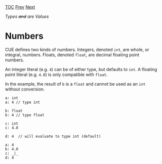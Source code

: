 [TOC](Readme.md) [Prev](defaults.md) [Next](ranges.md)

_Types ~~and~~ are Values_

# Numbers

CUE defines two kinds of numbers.
Integers, denoted `int`, are whole, or integral, numbers.
Floats, denoted `float`, are decimal floating point numbers.

An integer literal (e.g. `4`) can be of either type, but defaults to `int`.
A floating point literal (e.g. `4.0`) is only compatible with `float`.

In the example, the result of `b` is a `float` and cannot be
used as an `int` without conversion.

<!-- CUE editor -->
```
a: int
a: 4 // type int

b: float
b: 4 // type float

c: int
c: 4.0

d: 4  // will evaluate to type int (default)
```

<!-- result -->
```
a: 4
b: 4.0
c: _|_
d: 4
```